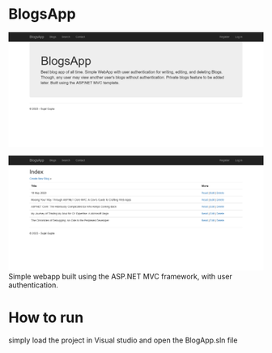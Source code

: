 # BlogsApp
![Home Page](https://github.com/SujalGupta910/BlogsApp/blob/master/Screenshot%202023-12-29%20at%2023-53-14%20Home%20Page-BlogsApp.png)

![Index](https://github.com/SujalGupta910/BlogsApp/blob/master/Index-BlogsApp.png)
Simple webapp built using the ASP.NET MVC framework, with user authentication.
# How to run
simply load the project in Visual studio and open the BlogApp.sln file
